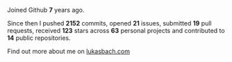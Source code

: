 Joined Github **7** years ago.

Since then I pushed **2152** commits, opened **21** issues, submitted **19** pull requests, received **123** stars across **63** personal projects and contributed to **14** public repositories.

Find out more about me on [lukasbach.com](https://lukasbach.com)
